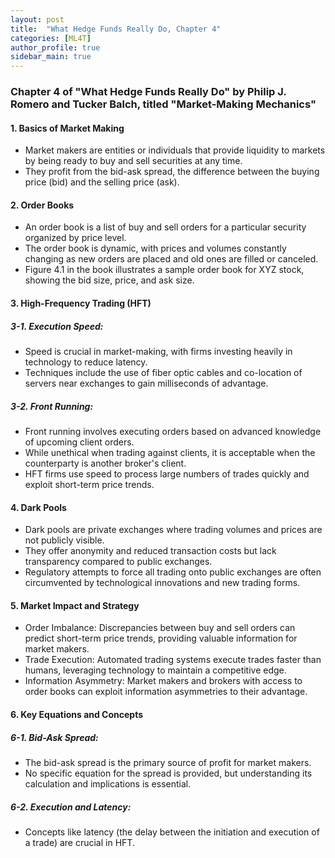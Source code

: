 ```yaml
---
layout: post
title:  "What Hedge Funds Really Do, Chapter 4"
categories: [ML4T]
author_profile: true
sidebar_main: true
---
```


### Chapter 4 of "What Hedge Funds Really Do" by Philip J. Romero and Tucker Balch, titled "Market-Making Mechanics"

#### 1. Basics of Market Making
* Market makers are entities or individuals that provide liquidity to markets by being ready to buy and sell securities at any time.
* They profit from the bid-ask spread, the difference between the buying price (bid) and the selling price (ask).


#### 2. Order Books
* An order book is a list of buy and sell orders for a particular security organized by price level.
* The order book is dynamic, with prices and volumes constantly changing as new orders are placed and old ones are filled or canceled.
* Figure 4.1 in the book illustrates a sample order book for XYZ stock, showing the bid size, price, and ask size.


#### 3. High-Frequency Trading (HFT)

##### 3-1. Execution Speed:
* Speed is crucial in market-making, with firms investing heavily in technology to reduce latency.
* Techniques include the use of fiber optic cables and co-location of servers near exchanges to gain milliseconds of advantage.

##### 3-2. Front Running:
* Front running involves executing orders based on advanced knowledge of upcoming client orders.
* While unethical when trading against clients, it is acceptable when the counterparty is another broker's client.
* HFT firms use speed to process large numbers of trades quickly and exploit short-term price trends.


#### 4. Dark Pools

* Dark pools are private exchanges where trading volumes and prices are not publicly visible.
* They offer anonymity and reduced transaction costs but lack transparency compared to public exchanges.
* Regulatory attempts to force all trading onto public exchanges are often circumvented by technological innovations and new trading forms.


#### 5. Market Impact and Strategy

* Order Imbalance: Discrepancies between buy and sell orders can predict short-term price trends, providing valuable information for market makers.
* Trade Execution: Automated trading systems execute trades faster than humans, leveraging technology to maintain a competitive edge.
* Information Asymmetry: Market makers and brokers with access to order books can exploit information asymmetries to their advantage.


#### 6. Key Equations and Concepts

##### 6-1. Bid-Ask Spread:
* The bid-ask spread is the primary source of profit for market makers.
* No specific equation for the spread is provided, but understanding its calculation and implications is essential.

##### 6-2. Execution and Latency:
* Concepts like latency (the delay between the initiation and execution of a trade) are crucial in HFT.
